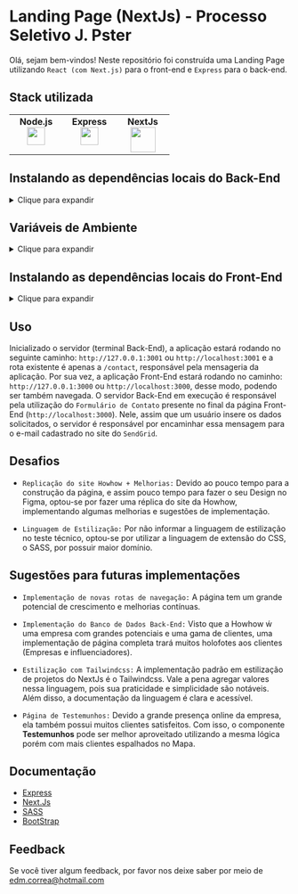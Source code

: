 # Landing Page (NextJs) - Processo Seletivo J. Pster

Olá, sejam bem-vindos! Neste repositório foi construída uma Landing Page utilizando `React (com Next.js)` para o front-end e `Express` para o back-end. 

## Stack utilizada

<table width="320px" align="center">
  <tbody>
    <tr valign="top">
      <td width="80px" align="center">
        <span><strong>Node.js</strong></span><br>
        <img height="32" src="https://cdn.iconscout.com/icon/free/png-256/node-js-1174925.png">
      </td>
      <td width="80px" align="center">
        <span><strong>Express</strong></span><br>
        <img height="32" src="https://user-images.githubusercontent.com/98132078/200321834-cc7ba953-4bb0-47f3-b0bb-f679cc7f6d80.png">
      </td>
      <td width="80px" align="center">
        <span><strong>NextJs</strong></span><br>
        <img height="45" src="https://cdn.jsdelivr.net/gh/devicons/devicon/icons/nextjs/nextjs-line.svg">
      </td>
    </tr>
  </tbody>
</table>

## Instalando as dependências locais do Back-End
<details>
    <summary>Clique para expandir</summary>

  ### É necessário ter o NodeJs na versão >=16 instalado em sua máquina!

  #### PRIMEIRO Abra o seu Terminal em alguma pasta no seu sistema operacional.
- Clone o projeto

```bash
  git clone git@github.com:edmcorrea/landing-page-nextjs.git
```

- Entre primeiro no diretório do projeto Landing Page

```bash
  cd landing-page-nextjs
```

- Entre no diretório Back-End do projeto

```bash
  cd backend
```

- Instale as dependências

```bash
  npm install
```

  #### Mantenha esse Terminal backend ativo, ele será utilizado posteriormente.

</details>

## Variáveis de Ambiente
<details>
    <summary>Clique para expandir</summary>

### Obs.: É necessário possuir uma conta no SendGrid!
<strong>Crie a conta no link:</strong> https://sendgrid.com/

- Dentro da sua conta no <strong>SendGrid</strong> crie um <strong>Sender Verification</strong> acessando: <strong>Settings > Sender Authentication > Single Sender Verification</strong> e insira as informações solicitadas corretamente.

- Ainda dentro da sua conta <strong>SendGrid</strong> crie uma <strong>API Keys</strong> acessando: <strong>Settings > API Key > Create API Key</strong> e insira as informações solicitadas corretamente.

- Após criada a API Key, copie a chave e guarde, pois será utilizada na etapa seguinte.

- Dentro do diretório backend, renomeie o arquivo <strong>.env.example</strong> para <strong>.env</strong> e insira a chave copiada anteriormente em <strong>SENDGRID_API_KEY</strong>. Além disso, insira o email informado da etapa <strong>Sender Verification</strong> em <strong>FROM_EMAIL</strong>.


- Exemplo de arquivo `.env` a ser utilizado:

```bash
APP_PORT=3001
SENDGRID_API_KEY=[INSIRA_AQUI_SUA_API_KEY_DO_SENDGRID]
FROM_EMAIL=[INSIRA_AQUI_SEU_EMAIL_UTILIZADO_NO_SENDGRID]
```
</details>

## Instalando as dependências locais do Front-End
<details>
    <summary>Clique para expandir</summary>

- Execute a aplicação Back-end no Terminal que manteve aberto.

```bash
  npm run dev
```

- Em um novo Terminal, entre no diretório Front-End

```bash
  cd howhow-project
```

- Instale as dependências

```bash
  npm install
```

- Execute a aplicação Front-end

```bash
  npm run dev
```
</details>


## Uso 

Inicializado o servidor (terminal Back-End), a aplicação estará rodando no seguinte caminho: `http://127.0.0.1:3001` ou `http://localhost:3001` e a rota existente é apenas a `/contact`, responsável pela mensageria da aplicação.
Por sua vez, a aplicação Front-End estará rodando no caminho: `http://127.0.0.1:3000` ou `http://localhost:3000`, desse modo, podendo ser também navegada.
O servidor Back-End em execução é responsável pela utilização do `Formulário de Contato` presente no final da página Front-End (`http://localhost:3000`). Nele, assim que um usuário insere os dados solicitados, o servidor é responsável por encaminhar essa mensagem para o e-mail cadastrado no site do `SendGrid`.

## Desafios 

- `Replicação do site Howhow + Melhorias:` Devido ao pouco tempo para a construção da página, e assim pouco tempo para fazer o seu Design no Figma, optou-se por fazer uma réplica do site da Howhow, implementando algumas melhorias e sugestões de implementação.

- `Linguagem de Estilização:` Por não informar a linguagem de estilização no teste técnico, optou-se por utilizar a linguagem de extensão do CSS, o SASS, por possuir maior domínio.

## Sugestões para futuras implementações 

- `Implementação de novas rotas de navegação:` A página tem um grande potencial de crescimento e melhorias contínuas.

- `Implementação do Banco de Dados Back-End:` Visto que a Howhow ẃ uma empresa com grandes potenciais e uma gama de clientes, uma implementação de página completa trará muitos holofotes aos clientes (Empresas e influenciadores).

- `Estilização com Tailwindcss:` A implementação padrão em estilização de projetos do NextJs é o Tailwindcss. Vale a pena agregar valores nessa linguagem, pois sua praticidade e simplicidade são notáveis. Além disso, a documentação da linguagem é clara e acessível.

- `Página de Testemunhos:` Devido a grande presença online da empresa, ela também possui muitos clientes satisfeitos. Com isso, o componente <strong>Testemunhos</strong> pode ser melhor aproveitado utilizando a mesma lógica porém com mais clientes espalhados no Mapa.
    
## Documentação

- [Express](https://expressjs.com/pt-br/)
- [Next.Js](https://nextjs.org/docs/getting-started/installation)
- [SASS](https://sass-lang.com/)
- [BootStrap](https://getbootstrap.com/)


## Feedback

Se você tiver algum feedback, por favor nos deixe saber por meio de edm.correa@hotmail.com
